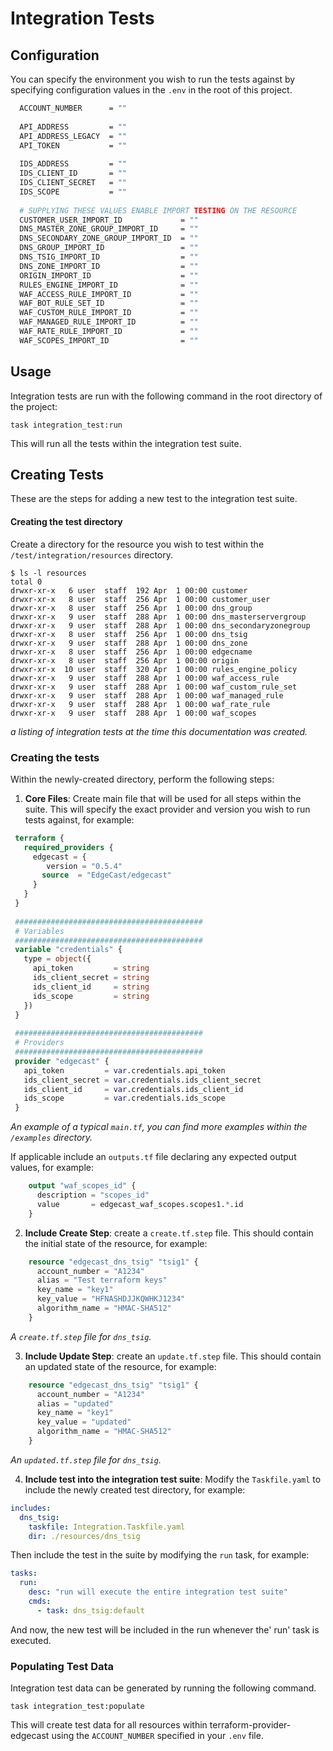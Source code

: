 # Integration Tests

## Configuration
You can specify the environment you wish to run the tests against by specifying configuration values in the `.env` in the root of this project. 


```bash
  ACCOUNT_NUMBER      = ""
  
  API_ADDRESS         = ""
  API_ADDRESS_LEGACY  = ""
  API_TOKEN           = ""
  
  IDS_ADDRESS         = ""
  IDS_CLIENT_ID       = ""
  IDS_CLIENT_SECRET   = ""
  IDS_SCOPE           = ""
  
  # SUPPLYING THESE VALUES ENABLE IMPORT TESTING ON THE RESOURCE
  CUSTOMER_USER_IMPORT_ID             = ""
  DNS_MASTER_ZONE_GROUP_IMPORT_ID     = ""
  DNS_SECONDARY_ZONE_GROUP_IMPORT_ID  = ""
  DNS_GROUP_IMPORT_ID                 = ""
  DNS_TSIG_IMPORT_ID                  = "" 
  DNS_ZONE_IMPORT_ID                  = ""
  ORIGIN_IMPORT_ID                    = ""
  RULES_ENGINE_IMPORT_ID              = ""
  WAF_ACCESS_RULE_IMPORT_ID           = "" 
  WAF_BOT_RULE_SET_ID                 = ""
  WAF_CUSTOM_RULE_IMPORT_ID           = ""
  WAF_MANAGED_RULE_IMPORT_ID          = ""
  WAF_RATE_RULE_IMPORT_ID             = ""
  WAF_SCOPES_IMPORT_ID                = ""
```

## Usage
Integration tests are run with the following command in the root directory of the project:

```
task integration_test:run
```

This will run all the tests within the integration test suite.

## Creating Tests
These are the steps for adding a new test to the integration test suite.


#### Creating the test directory

Create a directory for the resource you wish to test within the `/test/integration/resources` directory. 

```shell
$ ls -l resources
total 0
drwxr-xr-x   6 user  staff  192 Apr  1 00:00 customer
drwxr-xr-x   8 user  staff  256 Apr  1 00:00 customer_user
drwxr-xr-x   8 user  staff  256 Apr  1 00:00 dns_group
drwxr-xr-x   9 user  staff  288 Apr  1 00:00 dns_masterservergroup
drwxr-xr-x   9 user  staff  288 Apr  1 00:00 dns_secondaryzonegroup
drwxr-xr-x   8 user  staff  256 Apr  1 00:00 dns_tsig
drwxr-xr-x   9 user  staff  288 Apr  1 00:00 dns_zone
drwxr-xr-x   8 user  staff  256 Apr  1 00:00 edgecname
drwxr-xr-x   8 user  staff  256 Apr  1 00:00 origin
drwxr-xr-x  10 user  staff  320 Apr  1 00:00 rules_engine_policy
drwxr-xr-x   9 user  staff  288 Apr  1 00:00 waf_access_rule
drwxr-xr-x   9 user  staff  288 Apr  1 00:00 waf_custom_rule_set
drwxr-xr-x   9 user  staff  288 Apr  1 00:00 waf_managed_rule
drwxr-xr-x   9 user  staff  288 Apr  1 00:00 waf_rate_rule
drwxr-xr-x   9 user  staff  288 Apr  1 00:00 waf_scopes

```
_a listing of integration tests at the time this documentation was created._


### Creating the tests
Within the newly-created directory, perform the following steps:

   1. **Core Files**: Create main file that will be used for all steps within the suite. This will specify the exact provider and version you wish to run tests against, for example:
   ```terraform
    terraform {
      required_providers {
        edgecast = {
           version = "0.5.4"
          source  = "EdgeCast/edgecast"
        }
      }
    }
    
    ##########################################
    # Variables
    ##########################################
    variable "credentials" {
      type = object({
        api_token         = string
        ids_client_secret = string
        ids_client_id     = string
        ids_scope         = string
      })
    }
    
    ##########################################
    # Providers
    ##########################################
    provider "edgecast" {
      api_token         = var.credentials.api_token
      ids_client_secret = var.credentials.ids_client_secret
      ids_client_id     = var.credentials.ids_client_id
      ids_scope         = var.credentials.ids_scope
    }

   ```
_An example of a typical `main.tf`, you can find more examples within the `/examples` directory._ 

If applicable include an `outputs.tf` file declaring any expected output values, for example:
```terraform
    output "waf_scopes_id" {
      description = "scopes_id"
      value       = edgecast_waf_scopes.scopes1.*.id
    }
```

   2. **Include Create Step**: create a `create.tf.step` file. This should contain the initial state of the resource, for example:
```terraform
    resource "edgecast_dns_tsig" "tsig1" {
      account_number = "A1234"
      alias = "Test terraform keys"
      key_name = "key1"
      key_value = "HFNASHDJJKQWHKJ1234"
      algorithm_name = "HMAC-SHA512"
    }
```
_A `create.tf.step` file for `dns_tsig`._


3. **Include Update Step**: create an `update.tf.step` file. This should contain an updated state of the resource, for example:
```terraform
    resource "edgecast_dns_tsig" "tsig1" {
      account_number = "A1234"
      alias = "updated"
      key_name = "key1"
      key_value = "updated"
      algorithm_name = "HMAC-SHA512"
    }
```
_An `updated.tf.step` file for `dns_tsig`._

4. **Include test into the integration test suite**: Modify the `Taskfile.yaml` to include the newly created test directory, for example:
```yaml
includes:
  dns_tsig:
    taskfile: Integration.Taskfile.yaml
    dir: ./resources/dns_tsig
```
Then include the test in the suite by modifying the `run` task, for example:
```yaml
tasks:
  run:
    desc: "run will execute the entire integration test suite"
    cmds:
      - task: dns_tsig:default
```
And now, the new test will be included in the run whenever the' run' task is executed.


### Populating Test Data 

Integration test data can be generated by running the following command.

```shell
task integration_test:populate
```

This will create test data for all resources within terraform-provider-edgecast using the `ACCOUNT_NUMBER` specified in your `.env` file.
